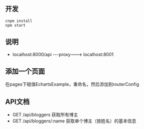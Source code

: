 
## 开发
```
cnpm install
npm start
```
## 说明
- localhost:8000/api ---proxy---> localhost:8001

## 添加一个页面
在pages下赋值EchartsExample，重命名，然后添加到routerConfig

## API文档

- GET /api/bloggers 获取所有博主
- GET /api/bloggers/:name 获取单个博主（按姓名）的基本信息